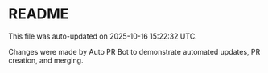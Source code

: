 # README

This file was auto-updated on 2025-10-16 15:22:32 UTC.

Changes were made by Auto PR Bot to demonstrate automated updates, PR creation, and merging.
